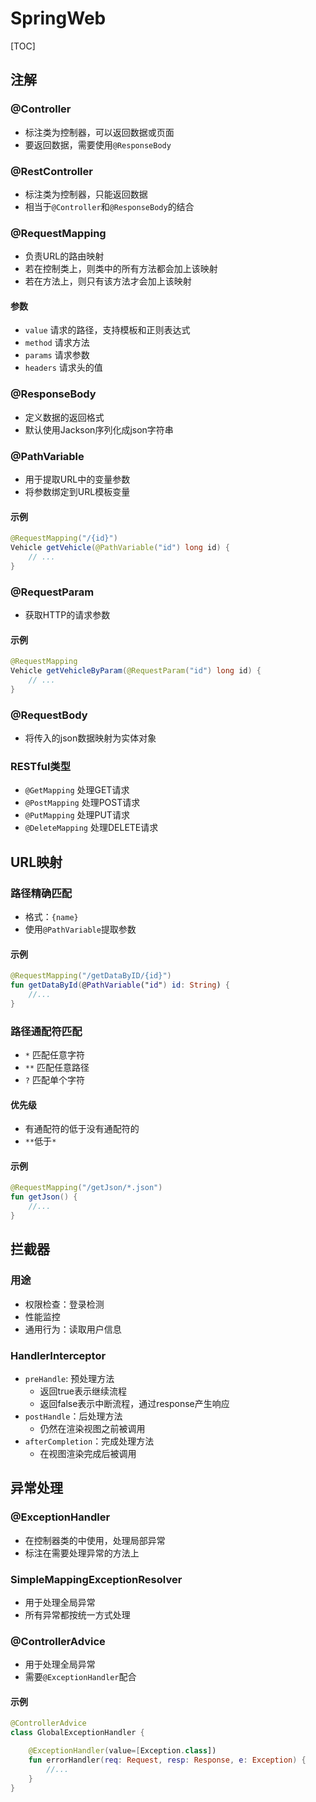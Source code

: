

# SpringWeb


[TOC]


## 注解

### @Controller
* 标注类为控制器，可以返回数据或页面
* 要返回数据，需要使用`@ResponseBody`


### @RestController
* 标注类为控制器，只能返回数据
* 相当于`@Controller`和`@ResponseBody`的结合


### @RequestMapping
* 负责URL的路由映射
* 若在控制类上，则类中的所有方法都会加上该映射
* 若在方法上，则只有该方法才会加上该映射

#### 参数
* `value` 请求的路径，支持模板和正则表达式
* `method` 请求方法
* `params` 请求参数
* `headers` 请求头的值


### @ResponseBody
* 定义数据的返回格式
* 默认使用Jackson序列化成json字符串


### @PathVariable
* 用于提取URL中的变量参数
* 将参数绑定到URL模板变量

#### 示例
```java
@RequestMapping("/{id}")
Vehicle getVehicle(@PathVariable("id") long id) {
    // ...
}
```

### @RequestParam
* 获取HTTP的请求参数

#### 示例
```java
@RequestMapping
Vehicle getVehicleByParam(@RequestParam("id") long id) {
    // ...
}
```


### @RequestBody
* 将传入的json数据映射为实体对象


### RESTful类型
* `@GetMapping` 处理GET请求
* `@PostMapping` 处理POST请求
* `@PutMapping` 处理PUT请求
* `@DeleteMapping` 处理DELETE请求


## URL映射

### 路径精确匹配
* 格式：`{name}`
* 使用`@PathVariable`提取参数


#### 示例
```kotlin
@RequestMapping("/getDataByID/{id}")
fun getDataById(@PathVariable("id") id: String) {
	//...
}
```


### 路径通配符匹配
* `*`  匹配任意字符
* `**` 匹配任意路径
* `?`  匹配单个字符

#### 优先级
* 有通配符的低于没有通配符的
* `**`低于`*`


#### 示例
```kotlin
@RequestMapping("/getJson/*.json")
fun getJson() {
	//...
}
```



## 拦截器

### 用途
* 权限检查：登录检测
* 性能监控
* 通用行为：读取用户信息


### HandlerInterceptor
* `preHandle`: 预处理方法
	* 返回true表示继续流程
	* 返回false表示中断流程，通过response产生响应
* `postHandle`：后处理方法
	* 仍然在渲染视图之前被调用
* `afterCompletion`：完成处理方法
	* 在视图渲染完成后被调用



## 异常处理

### @ExceptionHandler
* 在控制器类的中使用，处理局部异常
* 标注在需要处理异常的方法上


### SimpleMappingExceptionResolver
* 用于处理全局异常
* 所有异常都按统一方式处理



### @ControllerAdvice
* 用于处理全局异常
* 需要`@ExceptionHandler`配合


#### 示例
```kotlin
@ControllerAdvice
class GlobalExceptionHandler {

	@ExceptionHandler(value=[Exception.class])	
	fun errorHandler(req: Request, resp: Response, e: Exception) {
		//...
	}
}
```
